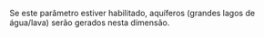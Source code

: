 Se este parâmetro estiver habilitado, aquíferos (grandes lagos de água/lava) serão gerados nesta dimensão.